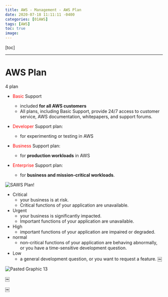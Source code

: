 ```yaml
---
title: AWS - Management - AWS Plan
date: 2020-07-18 11:11:11 -0400
categories: [01AWS]
tags: [AWS]
toc: true
image:
---
```


[toc]

---

# AWS Plan

4 plan
- <font color=red> Basic</font> Support
  - included **for all AWS customers**
  - All plans, including Basic Support, provide 24/7 access to customer service, AWS documentation, whitepapers, and support forums.

- <font color=red> Developer </font> Support plan:
  - for experimenting or testing in AWS
- <font color=red> Business </font> Support plan:
  - for **production workloads** in AWS  
- <font color=red> Enterprise </font> Support plan:
  - for **business and mission-critical workloads**.



![SAWS Plan!](https://i.imgur.com/VSFKgFB.png)

- Critical
  - your business is at risk.
  - Critical functions of your application are unavailable.
- Urgent
  - your business is significantly impacted.
  - Important functions of your application are unavailable.
- High
  - important functions of your application are impaired or degraded.
- normal
  - non-critical functions of your application are behaving abnormally, or you have a time-sensitive development question.
- Low
  - a general development question, or you want to request a feature.
￼

![Pasted Graphic 13](https://i.imgur.com/O2ghelT.jpg)



￼

￼
